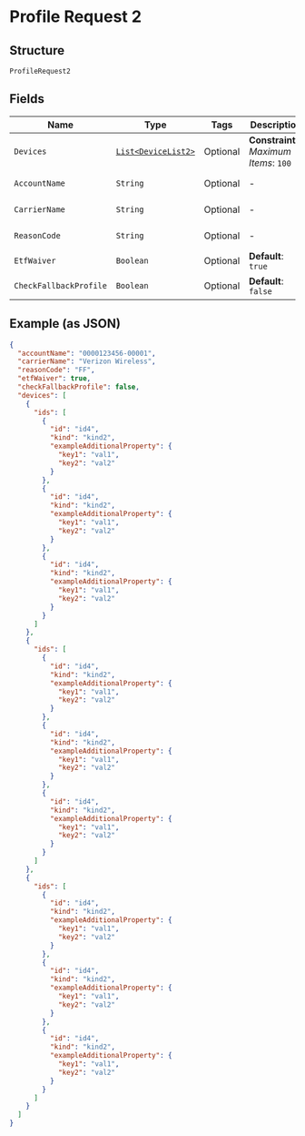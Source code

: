 
# Profile Request 2

## Structure

`ProfileRequest2`

## Fields

| Name | Type | Tags | Description | Getter | Setter |
|  --- | --- | --- | --- | --- | --- |
| `Devices` | [`List<DeviceList2>`](../../doc/models/device-list-2.md) | Optional | **Constraints**: *Maximum Items*: `100` | List<DeviceList2> getDevices() | setDevices(List<DeviceList2> devices) |
| `AccountName` | `String` | Optional | - | String getAccountName() | setAccountName(String accountName) |
| `CarrierName` | `String` | Optional | - | String getCarrierName() | setCarrierName(String carrierName) |
| `ReasonCode` | `String` | Optional | - | String getReasonCode() | setReasonCode(String reasonCode) |
| `EtfWaiver` | `Boolean` | Optional | **Default**: `true` | Boolean getEtfWaiver() | setEtfWaiver(Boolean etfWaiver) |
| `CheckFallbackProfile` | `Boolean` | Optional | **Default**: `false` | Boolean getCheckFallbackProfile() | setCheckFallbackProfile(Boolean checkFallbackProfile) |

## Example (as JSON)

```json
{
  "accountName": "0000123456-00001",
  "carrierName": "Verizon Wireless",
  "reasonCode": "FF",
  "etfWaiver": true,
  "checkFallbackProfile": false,
  "devices": [
    {
      "ids": [
        {
          "id": "id4",
          "kind": "kind2",
          "exampleAdditionalProperty": {
            "key1": "val1",
            "key2": "val2"
          }
        },
        {
          "id": "id4",
          "kind": "kind2",
          "exampleAdditionalProperty": {
            "key1": "val1",
            "key2": "val2"
          }
        },
        {
          "id": "id4",
          "kind": "kind2",
          "exampleAdditionalProperty": {
            "key1": "val1",
            "key2": "val2"
          }
        }
      ]
    },
    {
      "ids": [
        {
          "id": "id4",
          "kind": "kind2",
          "exampleAdditionalProperty": {
            "key1": "val1",
            "key2": "val2"
          }
        },
        {
          "id": "id4",
          "kind": "kind2",
          "exampleAdditionalProperty": {
            "key1": "val1",
            "key2": "val2"
          }
        },
        {
          "id": "id4",
          "kind": "kind2",
          "exampleAdditionalProperty": {
            "key1": "val1",
            "key2": "val2"
          }
        }
      ]
    },
    {
      "ids": [
        {
          "id": "id4",
          "kind": "kind2",
          "exampleAdditionalProperty": {
            "key1": "val1",
            "key2": "val2"
          }
        },
        {
          "id": "id4",
          "kind": "kind2",
          "exampleAdditionalProperty": {
            "key1": "val1",
            "key2": "val2"
          }
        },
        {
          "id": "id4",
          "kind": "kind2",
          "exampleAdditionalProperty": {
            "key1": "val1",
            "key2": "val2"
          }
        }
      ]
    }
  ]
}
```

